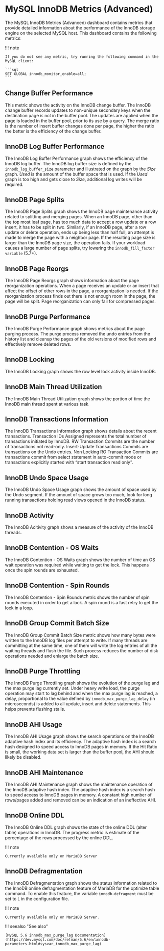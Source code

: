 # MySQL InnoDB Metrics (Advanced)

The MySQL InnoDB Metrics (Advanced) dashboard contains metrics that provide detailed information about the performance of the InnoDB storage engine on the selected MySQL host. This dashboard contains the following metrics:

!!! note

    If you do not see any metric, try running the following command in the MySQL client:

    ```sql
    SET GLOBAL innodb_monitor_enable=all;
    ```

## Change Buffer Performance

This metric shows the activity on the InnoDB change buffer.  The InnoDB change buffer records updates to non-unique secondary keys when the destination page is not in the buffer pool.  The updates are applied when the page is loaded in the buffer pool, prior to its use by a query.  The merge ratio is the number of insert buffer changes done per page, the higher the ratio the better is the efficiency of the change buffer.

## InnoDB Log Buffer Performance

The InnoDB Log Buffer Performance graph shows the efficiency of the InnoDB log buffer.  The InnoDB log buffer size is defined by the `innodb_log_buffer_size` parameter and illustrated on the graph by the *Size* graph.  *Used* is the amount of the buffer space that is used.  If the *Used* graph is too high and gets close to *Size*, additional log writes will be required.

## InnoDB Page Splits

The InnoDB Page Splits graph shows the InnoDB page maintenance activity related to splitting and merging pages.  When an InnoDB page, other than the top most leaf page, has too much data to accept a row update or a row insert, it has to be split in two.  Similarly, if an InnoDB page, after a row update or delete operation, ends up being less than half full, an attempt is made to merge the page with a neighbor page. If the resulting page size is larger than the InnoDB page size, the operation fails.  If your workload causes a large number of page splits, try lowering the `innodb_fill_factor variable` (5.7+).

## InnoDB Page Reorgs

The InnoDB Page Reorgs graph shows information about the page reorganization operations.  When a page receives an update or an insert that affect the offset of other rows in the page, a reorganization is needed.  If the reorganization process finds out there is not enough room in the page, the page will be split. Page reorganization can only fail for compressed pages.

## InnoDB Purge Performance

The InnoDB Purge Performance graph shows metrics about the page purging process.  The purge process removed the undo entries from the history list and cleanup the pages of the old versions of modified rows and effectively remove deleted rows.

## InnoDB Locking

The InnoDB Locking graph shows the row level lock activity inside InnoDB.

## InnoDB Main Thread Utilization

The InnoDB Main Thread Utilization graph shows the portion of time the InnoDB main thread spent at various task.

## InnoDB Transactions Information

The InnoDB Transactions Information graph shows details about the recent transactions.  Transaction IDs Assigned represents the total number of transactions initiated by InnoDB.  RW Transaction Commits are the number of transactions not read-only. Insert-Update Transactions Commits are transactions on the Undo entries.  Non Locking RO Transaction Commits are transactions commit from select statement in auto-commit mode or transactions explicitly started with “start transaction read only”.

## InnoDB Undo Space Usage

The InnoDB Undo Space Usage graph shows the amount of space used by the Undo segment.  If the amount of space grows too much, look for long running transactions holding read views opened in the InnoDB status.

## InnoDB Activity

The InnoDB Acitivity graph shows a measure of the activity of the InnoDB threads.

## InnoDB Contention - OS Waits

The InnoDB Contention - OS Waits graph shows the number of time an OS wait operation was required while waiting to get the lock.  This happens once the spin rounds are exhausted.

## InnoDB Contention - Spin Rounds

The InnoDB Contention - Spin Rounds metric shows the number of spin rounds executed in order to get a lock.  A spin round is a fast retry to get the lock in a loop.

## InnoDB Group Commit Batch Size

The InnoDB Group Commit Batch Size metric shows how many bytes were written to the InnoDB log files per attempt to write.  If many threads are committing at the same time, one of them will write the log entries of all the waiting threads and flush the file.  Such process reduces the number of disk operations needed and enlarge the batch size.

## InnoDB Purge Throttling

The InnoDB Purge Throttling graph shows the evolution of the purge lag and the max purge lag currently set.  Under heavy write load, the purge operation may start to lag behind and when the max purge lag is reached, a delay, proportional to the value defined by `innodb_max_purge_lag_delay` (in microseconds) is added to all update, insert and delete statements.  This helps prevents flushing stalls.

## InnoDB AHI Usage

The InnoDB AHI Usage graph shows the search operations on the InnoDB adaptive hash index and its efficiency.  The adaptive hash index is a search hash designed to speed access to InnoDB pages in memory.  If the Hit Ratio is small, the working data set is larger than the buffer pool, the AHI should likely be disabled.

## InnoDB AHI Maintenance

The InnoDB AHI Maintenance graph shows the maintenance operation of the InnoDB adaptive hash index.  The adaptive hash index is a search hash to speed access to InnoDB pages in memory. A constant high number of rows/pages added and removed can be an indication of an ineffective AHI.

## InnoDB Online DDL

The InnoDB Online DDL graph shows the state of the online DDL (alter table) operations in InnoDB.  The progress metric is estimate of the percentage of the rows processed by the online DDL.

!!! note

    Currently available only on MariaDB Server

## InnoDB Defragmentation

The InnoDB Defragmentation graph shows the status information related to the InnoDB online defragmentation feature of MariaDB for the optimize table command.  To enable this feature, the variable `innodb-defragment` must be set to `1` in the configuration file.

!!! note

    Currently available only on MariaDB Server.

!!! seealso "See also"

    [MySQL 5.6 innodb_max_purge_lag Documentation](https://dev.mysql.com/doc/refman/5.6/en/innodb-parameters.html#sysvar_innodb_max_purge_lag)
